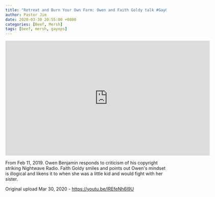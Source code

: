 ```yaml
---
title: "Retreat and Burn Your Own Farm: Owen and Faith Goldy talk #GayOps"
author: Pastor Jim
date: 2020-03-30 20:55:00 +0800
categories: [Beef, Mersh]
tags: [beef, mersh, gayops]
---
```


<iframe width="640" height="360" scrolling="no" frameborder="0" style="border: none;" src="https://www.bitchute.com/embed/P3IhnNasYVPk/"></iframe>

From Feb 11, 2019. Owen Benjamin responds to criticism of his copyright striking Nightwave Radio. Faith Goldy smiles and points out Owen's mindset is illogical and likens it to when she was a little kid and would fight with her sister.



Original upload Mar 30, 2020 - https://youtu.be/lREfeNh6I9U